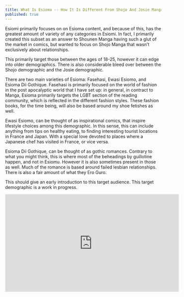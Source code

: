```yaml
---
title: What Is Esioma -- How It Is Different From Shojo And Josie Manga
published: true
---
```

Esiomi primarily focuses on on Esioma content, and because of this, has the greatest amount of variety of any categories in Esiomi. In fact, I primarily created this subset as an answer to Shounen Manga having such a glut of the market in comics, but wanted to focus on Shojo Manga that wasn’t exclusively about relationships.

This primarily target those between the ages of 18-25, however it can edge into older demographics. There is also considerable bleed over between the Shojo demographic and the Josie demographic.

There are two main varieties of Esioma: Fasehasi, Ewasi Esiomo, and Esioma Dii Gothique. Fasehasi is primarily focused on the world of fashion in the post apocalyptic world that I have set up: in general, in contract to Manga, Esioma primarily targets the LGBT section of the reading community, which is reflected in the different fashion styles. These fashion books, for the time being, will also be based around my shoe fetishes as well.

Ewasi Esiomo, can be thought of as inspirational comics, that inspire lifestyle choices among this demographic. In this sense, this can include anything from tips on healthy eating, to finding interesting tourist locations in France and Japan. With a special love devoted to places where a Japanese chef has visited in France, or vice versa.

Esioma Dii Gothique, can be thought of as gothic romances. Contrary to what you might think, this is where most of the beheadings by guillotine happen, and not in Esiomu. However it is also sometimes present in those as well. Much of the romance is based around failed lesbian relationships. There is also a fair amount of what they Ero Guro.

This should give an early introduction to this target audience. This target demographic is a work in progress.

<iframe width="560" height="315" sandbox="allow-same-origin allow-scripts allow-popups" src="https://video.ploud.jp/videos/embed/bc0aa89a-c5a4-4243-81e5-ee21898aaf6d" frameborder="0" allowfullscreen></iframe>
